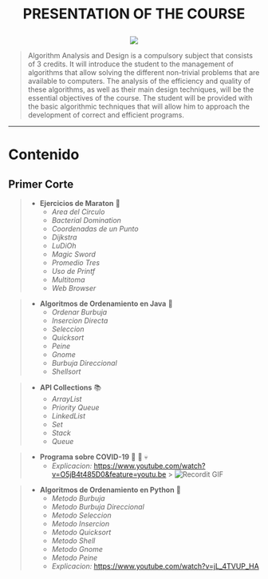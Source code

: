 # <p style='text-align: center;'>PRESENTATION OF THE COURSE</p>

<div align="center"><img src="https://media.giphy.com/media/ZEehVvEi5mJ47qYy1o/giphy.gif"></div>

>Algorithm Analysis and Design is a compulsory subject that consists of 3 credits. It will introduce the student to the management of algorithms that allow solving the different non-trivial problems that are available to computers. The analysis of the efficiency and quality of these algorithms, as well as their main design techniques, will be the essential objectives of the course. The student will be provided with the basic algorithmic techniques that will allow him to approach the development of correct and efficient programs.

---

# Contenido
## Primer Corte

> - **Ejercicios de Maraton** 📑
>   - _Area del Circulo_
>   - _Bacterial Domination_
>   - _Coordenadas de un Punto_
>   - _Dijkstra_
>   - _LuDiOh_
>   - _Magic Sword_
>   - _Promedio Tres_
>   - _Uso de Printf_
>   - _Multitoma_
>   - _Web Browser_

> - **Algoritmos de Ordenamiento en Java** 📁
>   - _Ordenar Burbuja_
>   - _Insercion Directa_
>   - _Seleccion_
>   - _Quicksort_
>   - _Peine_
>   - _Gnome_
>   - _Burbuja Direccional_
>   - _Shellsort_

> - **API Collections** 📚
>   - _ArrayList_
>   - _Priority Queue_
>   - _LinkedList_
>   - _Set_
>   - _Stack_
>   - _Queue_

> - **Programa sobre COVID-19** 🦇 💩 💀
>   - _Explicacion:_ https://www.youtube.com/watch?v=O5jB4t485D0&feature=youtu.be > ![Recordit GIF](https://media.giphy.com/media/f5kcY1w5pL0Gq28K04/giphy.gif)

> - **Algoritmos de Ordenamiento en Python** 🐍
>   - _Metodo Burbuja_
>   - _Metodo Burbuja Direccional_
>   - _Metodo Seleccion_
>   - _Metodo Insercion_
>   - _Metodo Quicksort_
>   - _Metodo Shell_
>   - _Metodo Gnome_
>   - _Metodo Peine_
>   - _Explicacion:_ https://www.youtube.com/watch?v=jL_4TVUP_HA
